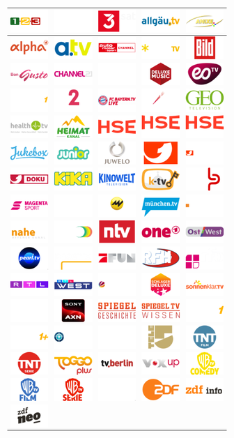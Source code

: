 | ![](https://raw.githubusercontent.com/RevGear/logo/master/Countries/DE/123tv.png)| ![](https://raw.githubusercontent.com/RevGear/logo/master/Countries/DE/13thStreet.png)| ![](https://raw.githubusercontent.com/RevGear/logo/master/Countries/DE/3sat.png)| ![](https://raw.githubusercontent.com/RevGear/logo/master/Countries/DE/AllgauTV.png)| ![](https://raw.githubusercontent.com/RevGear/logo/master/Countries/DE/AnixePlus.png)| 
|:---:|:---:|:---:|:---:|:---:| 
| ![](https://raw.githubusercontent.com/RevGear/logo/master/Countries/DE/ARDalpha.png)| ![](https://raw.githubusercontent.com/RevGear/logo/master/Countries/DE/atv.png)| ![](https://raw.githubusercontent.com/RevGear/logo/master/Countries/DE/AutoMotorundSport.png)| ![](https://raw.githubusercontent.com/RevGear/logo/master/Countries/DE/BibelTV.png)| ![](https://raw.githubusercontent.com/RevGear/logo/master/Countries/DE/Bild.png)| 
| ![](https://raw.githubusercontent.com/RevGear/logo/master/Countries/DE/BonGusto.png)| ![](https://raw.githubusercontent.com/RevGear/logo/master/Countries/DE/Channel21.png)| ![](https://raw.githubusercontent.com/RevGear/logo/master/Countries/DE/DasErste.png)| ![](https://raw.githubusercontent.com/RevGear/logo/master/Countries/DE/DeluxeMusic.png)| ![](https://raw.githubusercontent.com/RevGear/logo/master/Countries/DE/eoTV.png)| 
| ![](https://raw.githubusercontent.com/RevGear/logo/master/Countries/DE/eSports1.png)| ![](https://raw.githubusercontent.com/RevGear/logo/master/Countries/DE/Eurosport2Xtra.png)| ![](https://raw.githubusercontent.com/RevGear/logo/master/Countries/DE/FCBayernTV.png)| ![](https://raw.githubusercontent.com/RevGear/logo/master/Countries/DE/Folx.png)| ![](https://raw.githubusercontent.com/RevGear/logo/master/Countries/DE/GeoTV.png)| 
| ![](https://raw.githubusercontent.com/RevGear/logo/master/Countries/DE/HealthTV.png)| ![](https://raw.githubusercontent.com/RevGear/logo/master/Countries/DE/Heimatkanal.png)| ![](https://raw.githubusercontent.com/RevGear/logo/master/Countries/DE/HSE.png)| ![](https://raw.githubusercontent.com/RevGear/logo/master/Countries/DE/HSEExtra.png)| ![](https://raw.githubusercontent.com/RevGear/logo/master/Countries/DE/HSETrend.png)| 
| ![](https://raw.githubusercontent.com/RevGear/logo/master/Countries/DE/Jukebox.png)| ![](https://raw.githubusercontent.com/RevGear/logo/master/Countries/DE/Junior.png)| ![](https://raw.githubusercontent.com/RevGear/logo/master/Countries/DE/Juwelo.png)| ![](https://raw.githubusercontent.com/RevGear/logo/master/Countries/DE/kabeleins.png)| ![](https://raw.githubusercontent.com/RevGear/logo/master/Countries/DE/kabeleinsclassics.png)| 
| ![](https://raw.githubusercontent.com/RevGear/logo/master/Countries/DE/kabeleinsDoku.png)| ![](https://raw.githubusercontent.com/RevGear/logo/master/Countries/DE/KIKA.png)| ![](https://raw.githubusercontent.com/RevGear/logo/master/Countries/DE/KinoweltTV.png)| ![](https://raw.githubusercontent.com/RevGear/logo/master/Countries/DE/KTV.png)| ![](https://raw.githubusercontent.com/RevGear/logo/master/Countries/DE/LustPur.png)| 
| ![](https://raw.githubusercontent.com/RevGear/logo/master/Countries/DE/MagentaSport.png)| ![](https://raw.githubusercontent.com/RevGear/logo/master/Countries/DE/MDF1.png)| ![](https://raw.githubusercontent.com/RevGear/logo/master/Countries/DE/MotorvisionTV.png)| ![](https://raw.githubusercontent.com/RevGear/logo/master/Countries/DE/MunchenTV.png)| ![](https://raw.githubusercontent.com/RevGear/logo/master/Countries/DE/N24Doku.png)| 
| ![](https://raw.githubusercontent.com/RevGear/logo/master/Countries/DE/naheTV.png)| ![](https://raw.githubusercontent.com/RevGear/logo/master/Countries/DE/NRWision.png)| ![](https://raw.githubusercontent.com/RevGear/logo/master/Countries/DE/ntv.png)| ![](https://raw.githubusercontent.com/RevGear/logo/master/Countries/DE/One.png)| ![](https://raw.githubusercontent.com/RevGear/logo/master/Countries/DE/OstWest.png)| 
| ![](https://raw.githubusercontent.com/RevGear/logo/master/Countries/DE/PearlTV.png)| ![](https://raw.githubusercontent.com/RevGear/logo/master/Countries/DE/Phoenix.png)| ![](https://raw.githubusercontent.com/RevGear/logo/master/Countries/DE/ProSiebenFun.png)| ![](https://raw.githubusercontent.com/RevGear/logo/master/Countries/DE/RFH.png)| ![](https://raw.githubusercontent.com/RevGear/logo/master/Countries/DE/RFO.png)| 
| ![](https://raw.githubusercontent.com/RevGear/logo/master/Countries/DE/RTLUp.png)| ![](https://raw.githubusercontent.com/RevGear/logo/master/Countries/DE/RTLWest.png)| ![](https://raw.githubusercontent.com/RevGear/logo/master/Countries/DE/Sat1Emotions.png)| ![](https://raw.githubusercontent.com/RevGear/logo/master/Countries/DE/SchlagerDeluxe.png)| ![](https://raw.githubusercontent.com/RevGear/logo/master/Countries/DE/SonnenklarTV.png)| 
| ![](https://raw.githubusercontent.com/RevGear/logo/master/Countries/DE/SonusFM.png)| ![](https://raw.githubusercontent.com/RevGear/logo/master/Countries/DE/SonyAXN.png)| ![](https://raw.githubusercontent.com/RevGear/logo/master/Countries/DE/SpiegelGeschichte.png)| ![](https://raw.githubusercontent.com/RevGear/logo/master/Countries/DE/SpiegelTVWissen.png)| ![](https://raw.githubusercontent.com/RevGear/logo/master/Countries/DE/Sport1.png)| 
| ![](https://raw.githubusercontent.com/RevGear/logo/master/Countries/DE/Sport1Plus.png)| ![](https://raw.githubusercontent.com/RevGear/logo/master/Countries/DE/SportdigitalFussball.png)| ![](https://raw.githubusercontent.com/RevGear/logo/master/Countries/DE/tagesschau24.png)| ![](https://raw.githubusercontent.com/RevGear/logo/master/Countries/DE/Tele5.png)| ![](https://raw.githubusercontent.com/RevGear/logo/master/Countries/DE/TNTFilm.png)| 
| ![](https://raw.githubusercontent.com/RevGear/logo/master/Countries/DE/TNTSerie.png)| ![](https://raw.githubusercontent.com/RevGear/logo/master/Countries/DE/ToggoPlus.png)| ![](https://raw.githubusercontent.com/RevGear/logo/master/Countries/DE/TVBerlin.png)| ![](https://raw.githubusercontent.com/RevGear/logo/master/Countries/DE/Voxup.png)| ![](https://raw.githubusercontent.com/RevGear/logo/master/Countries/DE/WarnerTVComedy.png)| 
| ![](https://raw.githubusercontent.com/RevGear/logo/master/Countries/DE/WarnerTVFilm.png)| ![](https://raw.githubusercontent.com/RevGear/logo/master/Countries/DE/WarnerTVSerie.png)| ![](https://raw.githubusercontent.com/RevGear/logo/master/Countries/DE/Welt.png)| ![](https://raw.githubusercontent.com/RevGear/logo/master/Countries/DE/ZDF.png)| ![](https://raw.githubusercontent.com/RevGear/logo/master/Countries/DE/ZDFinfo.png)| 
| ![](https://raw.githubusercontent.com/RevGear/logo/master/Countries/DE/ZDFneo.png) | 
